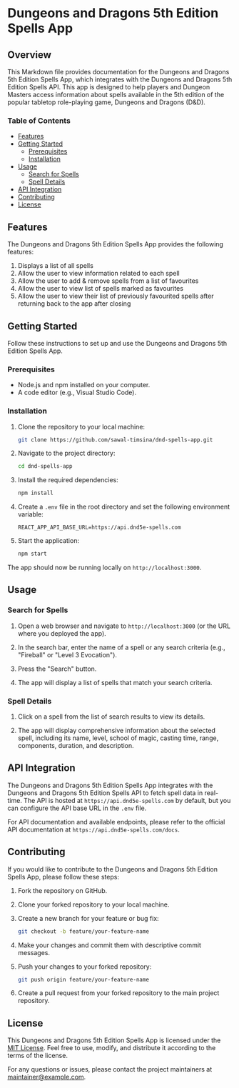 # Dungeons and Dragons 5th Edition Spells App

## Overview

This Markdown file provides documentation for the Dungeons and Dragons 5th Edition Spells App, which integrates with the Dungeons and Dragons 5th Edition Spells API. This app is designed to help players and Dungeon Masters access information about spells available in the 5th edition of the popular tabletop role-playing game, Dungeons and Dragons (D&D).

### Table of Contents

- [Features](#features)
- [Getting Started](#getting-started)
    - [Prerequisites](#prerequisites)
    - [Installation](#installation)
- [Usage](#usage)
    - [Search for Spells](#search-for-spells)
    - [Spell Details](#spell-details)
- [API Integration](#api-integration)
- [Contributing](#contributing)
- [License](#license)

## Features

The Dungeons and Dragons 5th Edition Spells App provides the following features:

1. Displays a list of all spells
2. Allow the user to view information related to each spell
3. Allow the user to add & remove spells from a list of favourites
4. Allow the user to view list of spells marked as favourites
5. Allow the user to view their list of previously favourited spells after returning back to the app after closing

## Getting Started

Follow these instructions to set up and use the Dungeons and Dragons 5th Edition Spells App.

### Prerequisites

- Node.js and npm installed on your computer.
- A code editor (e.g., Visual Studio Code).

### Installation

1. Clone the repository to your local machine:

   ```bash
   git clone https://github.com/sawal-timsina/dnd-spells-app.git
   ```

2. Navigate to the project directory:

   ```bash
   cd dnd-spells-app
   ```

3. Install the required dependencies:

   ```bash
   npm install
   ```

4. Create a `.env` file in the root directory and set the following environment variable:

   ```
   REACT_APP_API_BASE_URL=https://api.dnd5e-spells.com
   ```

5. Start the application:

   ```bash
   npm start
   ```

The app should now be running locally on `http://localhost:3000`.

## Usage

### Search for Spells

1. Open a web browser and navigate to `http://localhost:3000` (or the URL where you deployed the app).

2. In the search bar, enter the name of a spell or any search criteria (e.g., "Fireball" or "Level 3 Evocation").

3. Press the "Search" button.

4. The app will display a list of spells that match your search criteria.

### Spell Details

1. Click on a spell from the list of search results to view its details.

2. The app will display comprehensive information about the selected spell, including its name, level, school of magic, casting time, range, components, duration, and description.

## API Integration

The Dungeons and Dragons 5th Edition Spells App integrates with the Dungeons and Dragons 5th Edition Spells API to fetch spell data in real-time. The API is hosted at `https://api.dnd5e-spells.com` by default, but you can configure the API base URL in the `.env` file.

For API documentation and available endpoints, please refer to the official API documentation at `https://api.dnd5e-spells.com/docs`.

## Contributing

If you would like to contribute to the Dungeons and Dragons 5th Edition Spells App, please follow these steps:

1. Fork the repository on GitHub.

2. Clone your forked repository to your local machine.

3. Create a new branch for your feature or bug fix:

   ```bash
   git checkout -b feature/your-feature-name
   ```

4. Make your changes and commit them with descriptive commit messages.

5. Push your changes to your forked repository:

   ```bash
   git push origin feature/your-feature-name
   ```

6. Create a pull request from your forked repository to the main project repository.

## License

This Dungeons and Dragons 5th Edition Spells App is licensed under the [MIT License](LICENSE). Feel free to use, modify, and distribute it according to the terms of the license.

For any questions or issues, please contact the project maintainers at [maintainer@example.com](mailto:maintainer@example.com).
